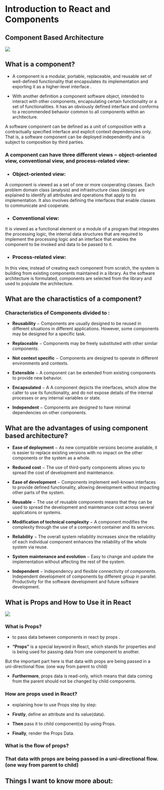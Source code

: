 #  Introduction to React and Components

## Component Based Architecture


![](https://blog.harveydelaney.com/content/images/2020/07/react-component-library-2.png)




## What is a component?


- A component is a modular, portable, replaceable, and reusable set of well-defined functionality that encapsulates its implementation and exporting it as a higher-level interface .

 - With another definition a component software object, intended to interact with other components, encapsulating certain functionality or a set of functionalities. It has an obviously defined interface and conforms to a recommended behavior common to all components within an architecture.

 A software component can be defined as a unit of composition with a contractually specified interface and explicit context dependencies only. That is, a software component can be deployed independently and is subject to composition by third parties.


 ### A component can have three different views − object-oriented view, conventional view, and process-related view:

 - ### Object-oriented view:

 A component is viewed as a set of one or more cooperating classes. Each problem domain class (analysis) and infrastructure class (design) are explained to identify all attributes and operations that apply to its implementation. It also involves defining the interfaces that enable classes to communicate and cooperate.

 - ### Conventional view:

 It is viewed as a functional element or a module of a program that integrates the processing logic, the internal data structures that are required to implement the processing logic and an interface that enables the component to be invoked and data to be passed to it.

 - ### Process-related view:

 In this view, instead of creating each component from scratch, the system is building from existing components maintained in a library. As the software architecture is formulated, components are selected from the library and used to populate the architecture.



## What are the charactistics of a component?


### Characteristics of Components divided to :

- **Reusability** − Components are usually designed to be reused in different situations in different applications. However, some components may be designed for a specific task.

- **Replaceable** − Components may be freely substituted with other similar components.

- **Not context specific** − Components are designed to operate in different environments and contexts.

- **Extensible** − A component can be extended from existing components to provide new behavior.

- **Encapsulated** − A A component depicts the interfaces, which allow the caller to use its functionality, and do not expose details of the internal processes or any internal variables or state.

- **Independent** − Components are designed to have minimal dependencies on other components.





## What are the advantages of using component based architecture?



- **Ease of deployment** − As new compatible versions become available, it is easier to replace existing versions with no impact on the other components or the system as a whole.

- **Reduced cost** − The use of third-party components allows you to spread the cost of development and maintenance.

- **Ease of development** − Components implement well-known interfaces to provide defined functionality, allowing development without impacting other parts of the system.

- **Reusable** − The use of reusable components means that they can be used to spread the development and maintenance cost across several applications or systems.

- **Modification of technical complexity** − A component modifies the complexity through the use of a component container and its services.

- **Reliability** − The overall system reliability increases since the reliability of each individual component enhances the reliability of the whole system via reuse.

- **System maintenance and evolution** − Easy to change and update the implementation without affecting the rest of the system.

- **Independent** − Independency and flexible connectivity of components. Independent development of components by different group in parallel. Productivity for the software development and future software development.




## What is Props and How to Use it in React


![](https://miro.medium.com/max/1400/1*27LtOtFyJe7MguQkNcZQjQ.png)


### What is Props?


- to pass data between components in react by props .

- **“Props”** is a special keyword in React, which stands for properties and is being used for passing data from one component to another.

But the important part here is that data with props are being passed in a uni-directional flow. (one way from parent to child)

- **Furthermore**, props data is read-only, which means that data coming from the parent should not be changed by child components.



### How are props used in React?

- explaining how to use Props step by step:

- **Firstly**, define an attribute and its value(data).

- **Then** pass it to child component(s) by using Props.

- **Finally**, render the Props Data.

### What is the flow of props?

 ### That data with props are being passed in a uni-directional flow. (one way from parent to child)




 ## Things I want to know more about:

 